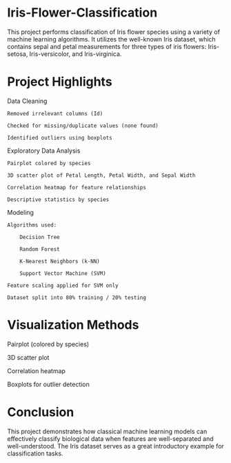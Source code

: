# Iris-Flower-Classification

This project performs classification of Iris flower species using a variety of machine learning algorithms. It utilizes the well-known Iris dataset, which contains sepal and petal measurements for three types of iris flowers: Iris-setosa, Iris-versicolor, and Iris-virginica.

# Project Highlights

Data Cleaning

    Removed irrelevant columns (Id)

    Checked for missing/duplicate values (none found)

    Identified outliers using boxplots

Exploratory Data Analysis

    Pairplot colored by species

    3D scatter plot of Petal Length, Petal Width, and Sepal Width

    Correlation heatmap for feature relationships

    Descriptive statistics by species

Modeling

    Algorithms used:

        Decision Tree

        Random Forest

        K-Nearest Neighbors (k-NN)

        Support Vector Machine (SVM)

    Feature scaling applied for SVM only

    Dataset split into 80% training / 20% testing

# Visualization Methods 

Pairplot (colored by species)

3D scatter plot

Correlation heatmap

Boxplots for outlier detection

# Conclusion

This project demonstrates how classical machine learning models can effectively classify biological data when features are well-separated and well-understood. The Iris dataset serves as a great introductory example for classification tasks.
